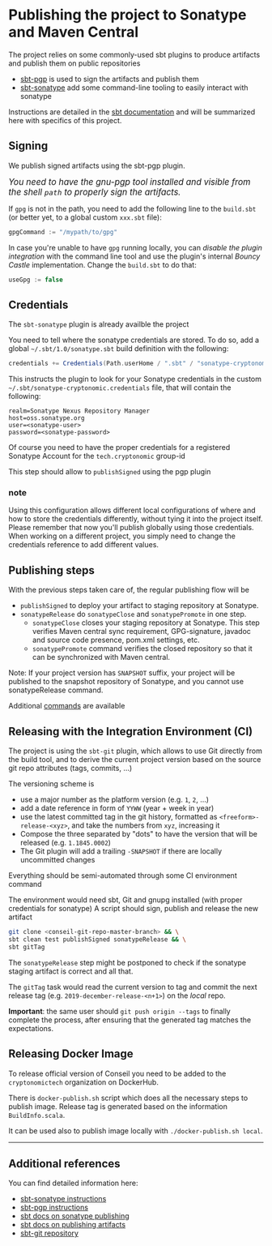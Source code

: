 Publishing the project to Sonatype and Maven Central
=====================================================

The project relies on some commonly-used sbt plugins to produce artifacts and publish them on public repositories

- [sbt-pgp](https://www.scala-sbt.org/sbt-pgp/) is used to sign the artifacts and publish them
- [sbt-sonatype](https://github.com/xerial/sbt-sonatype) add some command-line tooling to easily interact with sonatype

Instructions are detailed in the [sbt documentation](https://www.scala-sbt.org/release/docs/Using-Sonatype.html) and will be summarized here with specifics of this project.

## Signing

We publish signed artifacts using the sbt-pgp plugin.

<big>_You need to have the gnu-pgp tool installed and visible from the shell `path` to properly sign the artifacts._</big>

If `gpg` is not in the path, you need to add the following line to the `build.sbt` (or better yet, to a global custom `xxx.sbt` file):
```scala
gpgCommand := "/mypath/to/gpg"
```

In case you're unable to have `gpg` running locally, you can _disable the plugin integration_ with the command line tool and use the plugin's internal _Bouncy Castle_ implementation.
Change the `build.sbt` to do that:
```scala
useGpg := false
```

## Credentials

The `sbt-sonatype` plugin is already availble the project

You need to tell where the sonatype credentials are stored. To do so, add a global `~/.sbt/1.0/sonatype.sbt` build definition with the following:
```scala
credentials += Credentials(Path.userHome / ".sbt" / "sonatype-cryptonomic.credentials")
```

This instructs the plugin to look for your Sonatype credentials in the custom `~/.sbt/sonatype-cryptonomic.credentials` file, that will contain the following:
```
realm=Sonatype Nexus Repository Manager
host=oss.sonatype.org
user=<sonatype-user>
password=<sonatype-password>
```

Of course you need to have the proper credentials for a registered Sonatype Account for the `tech.cryptonomic` group-id

This step should allow to `publishSigned` using the pgp plugin

### note
Using this configuration allows different local configurations of where and how to store the credentials differently, without tying it into the project itself.
Please remember that now you'll publish globally using those credentials. When working on a different project, you simply need to change the credentials reference to add different values.

## Publishing steps
With the previous steps taken care of, the regular publishing flow will be

 - `publishSigned` to deploy your artifact to staging repository at Sonatype.
 - `sonatypeRelease` do `sonatypeClose` and `sonatypePromote` in one step.
   - `sonatypeClose` closes your staging repository at Sonatype. This step verifies Maven central sync requirement, GPG-signature, javadoc and source code presence, pom.xml settings, etc.
    - `sonatypePromote` command verifies the closed repository so that it can be synchronized with Maven central.

Note: If your project version has `SNAPSHOT` suffix, your project will be published to the snapshot repository of Sonatype, and you cannot use sonatypeRelease command.

Additional [commands](https://github.com/xerial/sbt-sonatype#available-commands) are available

## Releasing with the Integration Environment (CI)
The project is using the `sbt-git` plugin, which allows to use Git directly from the build tool, and to derive the current project version based on the source git repo attributes (tags, commits, ...)

The versioning scheme is
 * use a major number as the platform version (e.g. `1`, `2`, ...)
 * add a date reference in form of `YYWW` (year + week in year)
 * use the latest committed tag in the git history, formatted as `<freeform>-release-<xyz>`, and take the numbers from `xyz`, increasing it
 * Compose the three separated by "dots" to have the version that will be released (e.g. `1.1845.0002`)
 * The Git plugin will add a trailing `-SNAPSHOT` if there are locally uncommitted changes

Everything should be semi-automated through some CI environment command

The environment would need sbt, Git and gnupg installed (with proper credentials for sonatype)
A script should sign, publish and release the new artifact
```bash
git clone <conseil-git-repo-master-branch> && \
sbt clean test publishSigned sonatypeRelease && \
sbt gitTag
```
The `sonatypeRelease` step might be postponed to check if the sonatype staging artifact is correct and all that.

The `gitTag` task would read the current version to tag and commit the next release tag (e.g. `2019-december-release-<n+1>`) on the _local_ repo.

**Important**: the same user should `git push origin --tags` to finally complete the process, after ensuring that the generated tag matches the expectations.


## Releasing Docker Image
To release official version of Conseil you need to be added to the `cryptonomictech` organization on DockerHub.

There is `docker-publish.sh` script which does all the necessary steps to publish image. 
Release tag is generated based on the information `BuildInfo.scala`.

It can be used also to publish image locally with `./docker-publish.sh local`.



---
## Additional references
You can find detailed information here:

 - [sbt-sonatype instructions](https://github.com/xerial/sbt-sonatype)
 - [sbt-pgp instructions](https://www.scala-sbt.org/sbt-pgp/usage.html)
 - [sbt docs on sonatype publishing](https://www.scala-sbt.org/release/docs/Using-Sonatype.html)
 - [sbt docs on publishing artifacts](https://www.scala-sbt.org/1.x/docs/Publishing.html)
 - [sbt-git repository](https://github.com/sbt/sbt-git)